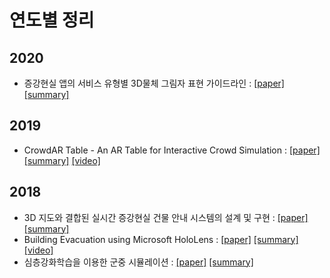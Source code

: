 # 연도별 정리

## 2020
- 증강현실 앱의 서비스 유형별 3D물체 그림자 표현 가이드라인 : [[paper]](https://www.dbpia.co.kr/Journal/articleDetail?nodeId=NODE09411010) [[summary]](summaries/AGf3DOSR.md)

## 2019
- CrowdAR Table - An AR Table for Interactive Crowd Simulation : [[paper]](https://ieeexplore.ieee.org/document/8942269) [[summary]](summaries/CrowdAR_Table.md) [[video]](https://www.youtube.com/watch?v=PfnFwzLhb0Q)

## 2018
- 3D 지도와 결합된 실시간 증강현실 건물 안내 시스템의 설계 및 구현 : [[paper]](http://journal.cg-korea.org/archive/view_article?pid=jkcgs-24-4-39) [[summary]](summaries/DIoRARBISCw3DM.md)
- Building Evacuation using Microsoft HoloLens : [[paper]](https://www.searchdl.org/Resources/Public/Conf/2018/SEDE/10424.pdf) [[summary]](summaries/BEuMH.md) [[video]](https://www.youtube.com/watch?v=PbRLTTyuOJ4)
- 심층강화학습을 이용한 군중 시뮬레이션 : [[paper]](http://mrl.snu.ac.kr/publications/domestic_paper/KCGS_2018_crowd_rl.pdf) [[summary]](summaries/LtmiC.md)